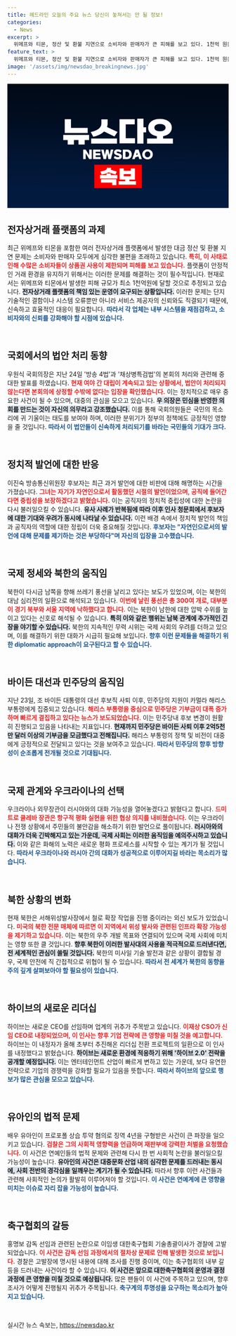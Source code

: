 ```yaml
---
title: 헤드라인 오늘의 주요 뉴스 당신이 놓쳐서는 안 될 정보!
categories:
  - News
excerpt: >
  위메프와 티몬, 정산 및 환불 지연으로 소비자와 판매자가 큰 피해를 보고 있다. 1천억 원을 넘는 추정 피해 규모에 업체들의 상품권 사용마저 중단되며, 이커머스 시장에 위기 신호가 켜졌다.
feature_text: >
  위메프와 티몬, 정산 및 환불 지연으로 소비자와 판매자가 큰 피해를 보고 있다. 1천억 원을 넘는 추정 피해 규모에 업체들의 상품권 사용마저 중단되며, 이커머스 시장에 위기 신호가 켜졌다.
image: '/assets/img/newsdao_breakingnews.jpg'
---
```


<p><img src="/assets/img/newsdao_breakingnews.jpg" alt="ranknews 속보" /></p>

<h2 data-ke-size="size26">전자상거래 플랫폼의 과제</h2>

<p data-ke-size="size16">최근 위메프와 티몬을 포함한 여러 전자상거래 플랫폼에서 발생한 대금 정산 및 환불 지연 문제는 소비자와 판매자 모두에게 심각한 불편을 초래하고 있습니다. <b><span style="color: #ee2323;">특히, 이 사태로 인해 수많은 소비자들이 상품권 사용이 제한되며 피해를 보고 있습니다.</span></b> 플랫폼이 안정적인 거래 환경을 유지하기 위해서는 이러한 문제를 해결하는 것이 필수적입니다. 현재로서는 위메프와 티몬에서 발생한 피해 규모가 최소 1천억원에 달할 것으로 추정되고 있습니다. <b><span style="background-color: #21538527;">전자상거래 플랫폼의 책임 있는 운영이 요구되는 상황입니다.</span></b> 이러한 문제는 단지 기술적인 결함이나 시스템 오류뿐만 아니라 서비스 제공자의 신뢰와도 직결되기 때문에, 신속하고 효율적인 대응이 필요합니다. <b><span style="color: #1a5490;">따라서 각 업체는 내부 시스템을 재점검하고, 소비자와의 신뢰를 강화해야 할 시점에 있습니다.</span></b></p>

<p data-ke-size="size16">&nbsp;</p>

<h2 data-ke-size="size26">국회에서의 법안 처리 동향</h2>

<p data-ke-size="size16">우원식 국회의장은 지난 24일 '방송 4법'과 '채상병특검법'의 본회의 처리와 관련해 중대한 발표를 하였습니다. <b><span style="color: #ee2323;">현재 여야 간 대립이 계속되고 있는 상황에서, 법안이 처리되지 않는다면 본회의에 상정할 수밖에 없다는 입장을 확인했습니다.</span></b> 이는 정치적으로 매우 중요한 사건이 될 수 있으며, 대중의 관심을 모으고 있습니다. <b><span style="background-color: #21538527;">우 의장은 민심을 반영한 의회를 만드는 것이 자신의 의무라고 강조했습니다.</span></b> 이를 통해 국회의원들은 국민의 목소리에 귀 기울이는 태도를 보여야 하며, 이러한 분위기가 정부의 정책에도 긍정적인 영향을 줄 것입니다. <b><span style="color: #1a5490;">따라서 이 법안들이 신속하게 처리되기를 바라는 국민들의 기대가 크다.</span></b></p>

<p data-ke-size="size16">&nbsp;</p>

<h2 data-ke-size="size26">정치적 발언에 대한 반응</h2>

<p data-ke-size="size16">이진숙 방송통신위원장 후보자는 최근 과거 발언에 대한 비판에 대해 해명하는 시간을 가졌습니다. <b><span style="color: #ee2323;">그녀는 자기가 자연인으로서 활동했던 시절의 발언이었으며, 공직에 들어간다면 중립성을 보장하겠다고 밝혔습니다.</span></b> 이는 공직자의 정치적 중립성에 대한 논란을 다시 불러일으킬 수 있습니다. <b><span style="background-color: #21538527;">유사 사례가 반복됨에 따라 이후 인사 청문회에서 후보자에 대한 기대와 우려가 동시에 나타날 수 있습니다.</span></b> 이런 배경 속에서 정치적 발언의 책임과 공직자의 역할에 대한 정립이 더욱 중요해질 것입니다. <b><span style="color: #1a5490;">후보자는 "자연인으로서의 발언에 대해 문제를 제기하는 것은 부당하다"며 자신의 입장을 고수했습니다.</span></b></p>

<p data-ke-size="size16">&nbsp;</p>

<h2 data-ke-size="size26">국제 정세와 북한의 움직임</h2>

<p data-ke-size="size16">북한이 다시금 남쪽을 향해 쓰레기 풍선을 날리고 있다는 보도가 있었으며, 이는 북한의 대남 심리전의 일환으로 해석되고 있습니다. <b><span style="color: #ee2323;">이번에 날린 풍선은 총 300여 개로, 대부분이 경기 북부와 서울 지역에 낙하했다고 합니다.</span></b> 이는 북한이 남한에 대한 압박 수위를 높이고 있다는 신호로 해석될 수 있습니다. <b><span style="background-color: #21538527;">특히 이와 같은 행위는 남북 관계에 추가적인 긴장을 야기할 수 있습니다.</span></b> 북한의 지속적인 무력 시위는 국제 사회의 우려를 더하고 있으며, 이를 해결하기 위한 대화가 시급히 필요해 보입니다. <b><span style="color: #1a5490;">향후 이런 문제들을 해결하기 위한 diplomatic approach이 요구된다고 할 수 있습니다.</span></b></p>

<p data-ke-size="size16">&nbsp;</p>

<h2 data-ke-size="size26">바이든 대선과 민주당의 움직임</h2>

<p data-ke-size="size16">지난 23일, 조 바이든 대통령의 대선 후보직 사퇴 이후, 민주당의 지원이 카멀라 해리스 부통령에게 집중되고 있습니다. <b><span style="color: #ee2323;">해리스 부통령을 중심으로 민주당은 기부금이 대폭 증가하며 빠르게 결집하고 있다는 뉴스가 보도되었습니다.</span></b> 이는 민주당내 후보 변경이 원활히 진행되고 있음을 나타내는 지표입니다. <b><span style="background-color: #21538527;">현재까지 민주당은 바이든 사퇴 이후 2억5천만 달러 이상의 기부금을 모금했다고 전해집니다.</span></b> 해리스 부통령의 정책 및 비전이 대중에게 긍정적으로 전달되고 있다는 것을 보여주고 있습니다. <b><span style="color: #1a5490;">따라서 민주당의 향후 방향성이 순조롭게 전개될 것으로 기대됩니다.</span></b></p>

<p data-ke-size="size16">&nbsp;</p>

<h2 data-ke-size="size26">국제 관계와 우크라이나의 선택</h2>

<p data-ke-size="size16">우크라이나 외무장관이 러시아와의 대화 가능성을 열어놓겠다고 밝혔다고 합니다. <b><span style="color: #ee2323;">드미트로 쿨레바 장관은 항구적 평화 실현을 위한 협상 의지를 내비쳤습니다.</span></b> 이는 우크라이나 전쟁 상황에서 주민들의 불안감을 해소하기 위한 발언으로 풀이됩니다. <b><span style="background-color: #21538527;">러시아와의 대화가 더욱 긴박해지고 있는 가운데, 국제 사회는 이러한 움직임을 예의주시하고 있습니다.</span></b> 이와 같은 화해의 노력은 새로운 평화 프로세스를 시작할 수 있는 계기가 될 것입니다. <b><span style="color: #1a5490;">따라서 우크라이나와 러시아 간의 대화가 성공적으로 이루어지길 바라는 목소리가 많습니다.</span></b></p>

<p data-ke-size="size16">&nbsp;</p>

<h2 data-ke-size="size26">북한 상황의 변화</h2>

<p data-ke-size="size16">현재 북한은 서해위성발사장에서 철로 확장 작업을 진행 중이라는 외신 보도가 있었습니다. <b><span style="color: #ee2323;">미국의 북한 전문 매체에 따르면 이 지역에서 위성 발사와 관련된 인프라 확장 가능성을 제기하고 있습니다.</span></b> 이는 북한의 우주 개발 목표와 연결되어 있으며 국제 사회에 미치는 영향 또한 클 것입니다. <b><span style="background-color: #21538527;">향후 북한이 이러한 발사대의 사용을 적극적으로 드러낸다면, 전 세계적인 관심이 쏠릴 것입니다.</span></b> 북한의 미사일 기술 발전과 같은 상황이 결합될 경우, 국제 안전에 직 간접적으로 위협이 될 수 있습니다. <b><span style="color: #1a5490;">따라서 전 세계가 북한의 동향을 주의 깊게 살펴보아야 할 필요성이 있습니다.</span></b></p>

<p data-ke-size="size16">&nbsp;</p>

<h2 data-ke-size="size26">하이브의 새로운 리더십</h2>

<p data-ke-size="size16">하이브는 새로운 CEO를 선임하며 업계의 귀추가 주목받고 있습니다. <b><span style="color: #ee2323;">이재상 CSO가 신임 CEO로 내정되었으며, 이 인사는 향후 기업 전략에 큰 영향을 미칠 것을 예고합니다.</span></b> 하이브는 이 내정자가 올해 초부터 추진해온 리더십 전환 프로젝트의 일환으로 이 인사를 내정했다고 밝혔습니다. <b><span style="background-color: #21538527;">하이브는 새로운 환경에 적응하기 위해 '하이브 2.0' 전략을 공개할 예정입니다.</span></b> 이는 엔터테인먼트 산업이 빠르게 변하고 있는 가운데, 보다 유연한 전략으로 기업의 경쟁력을 강화할 필요가 있음을 뜻합니다. <b><span style="color: #1a5490;">따라서 하이브의 앞으로 행보가 많은 관심을 모으고 있습니다.</span></b></p>

<p data-ke-size="size16">&nbsp;</p>

<h2 data-ke-size="size26">유아인의 법적 문제</h2>

<p data-ke-size="size16">배우 유아인이 프로포폴 상습 투약 혐의로 징역 4년을 구형받은 사건이 큰 파장을 일으키고 있습니다. <b><span style="color: #ee2323;">검찰은 그의 사회적 영향력을 언급하며 재판부에 강력한 처벌을 요청했습니다.</span></b> 이 사건은 연예인들의 법적 문제와 관련해 다시 한 번 사회적 논란을 불러일으킬 가능성이 높습니다. <b><span style="background-color: #21538527;">유아인의 사건은 대중문화 산업 내의 심각한 문제를 드러내는 동시에, 사회 전반의 경각심을 일깨우는 계기가 될 수 있습니다.</span></b> 따라서 향후 이런 사건들과 관련해 사회적인 논의가 활발히 이루어져야 할 것입니다. <b><span style="color: #1a5490;">이 사건은 연예계에 큰 영향을 미치는 이슈로 자리 잡을 가능성이 높습니다.</span></b></p>

<p data-ke-size="size16">&nbsp;</p>

<h2 data-ke-size="size26">축구협회의 갈등</h2>

<p data-ke-size="size16">홍명보 감독 선임과 관련된 논란으로 이임생 대한축구협회 기술총괄이사가 경찰에 고발되었습니다. <b><span style="color: #ee2323;">이 사건은 감독 선임 과정에서의 절차상 문제로 인해 발생한 것으로 보입니다.</span></b> 경찰은 고발장에 명시된 내용에 대해 조사를 진행 중이며, 이는 축구협회의 내부 갈등을 드러내는 사건이라 할 수 있습니다. <b><span style="background-color: #21538527;">이 사건은 앞으로 대한축구협회의 운영과 결정 과정에 큰 영향을 미칠 것으로 예상됩니다.</span></b> 많은 팬들이 이 사건에 주목하고 있으며, 향후 조사가 어떻게 진행될지 귀추가 주목됩니다. <b><span style="color: #1a5490;">축구계의 투명성을 요구하는 목소리가 높아지고 있습니다.</span></b></p>

<p data-ke-size="size16">&nbsp;</p>
실시간 뉴스 속보는, <a href="https://newsdao.kr" rel="dofollow">https://newsdao.kr</a>


